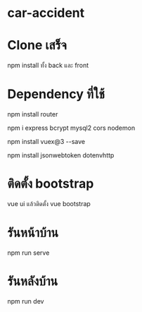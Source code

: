 # car-accident

# Clone เสร็จ

npm install ทั้ง back และ front

# Dependency ที่ใช้

npm install router

npm i express bcrypt mysql2 cors nodemon

npm install vuex@3 --save

npm install jsonwebtoken dotenvhttp

# ติดตั้ง bootstrap

vue ui
แล้วติดตั้ง vue bootstrap 

# รันหน้าบ้าน

npm run serve

# รันหลังบ้าน

npm run dev
